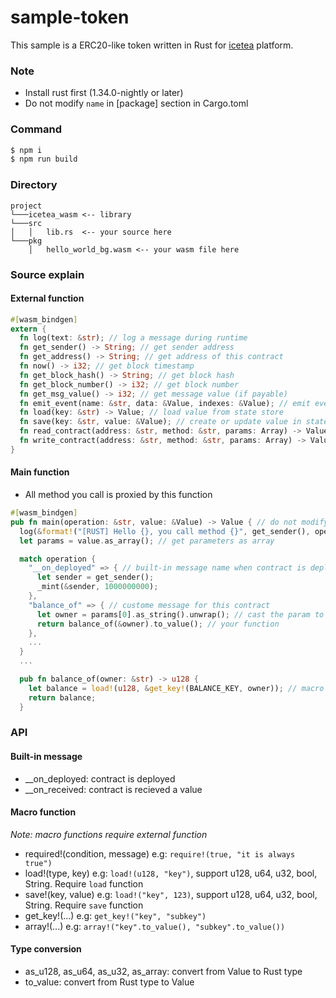 # sample-token

This sample is a ERC20-like token written in Rust for [icetea](https://github.com/TradaTech/icetea) platform.

### Note
* Install rust first (1.34.0-nightly or later)
* Do not modify `name` in [package] section in Cargo.toml

### Command
```bash
$ npm i
$ npm run build
```

### Directory
```
project
└───icetea_wasm <-- library
└───src
│   │   lib.rs  <-- your source here
└───pkg
    │   hello_world_bg.wasm <-- your wasm file here
```

### Source explain
#### External function
```rust
#[wasm_bindgen]
extern {
  fn log(text: &str); // log a message during runtime
  fn get_sender() -> String; // get sender address
  fn get_address() -> String; // get address of this contract
  fn now() -> i32; // get block timestamp
  fn get_block_hash() -> String; // get block hash
  fn get_block_number() -> i32; // get block number
  fn get_msg_value() -> i32; // get message value (if payable)
  fn emit_event(name: &str, data: &Value, indexes: &Value); // emit event
  fn load(key: &str) -> Value; // load value from state store
  fn save(key: &str, value: &Value); // create or update value in state store
  fn read_contract(address: &str, method: &str, params: Array) -> Value; // read method from remote contract
  fn write_contract(address: &str, method: &str, params: Array) -> Value; // write method from remote contract
}
```

#### Main function
* All method you call is proxied by this function

```rust
#[wasm_bindgen]
pub fn main(operation: &str, value: &Value) -> Value { // do not modify this api
  log(&format!("[RUST] Hello {}, you call method {}", get_sender(), operation));
  let params = value.as_array(); // get parameters as array

  match operation {
    "__on_deployed" => { // built-in message name when contract is deployed
      let sender = get_sender();
      _mint(&sender, 1000000000);
    },
    "balance_of" => { // custome message for this contract
      let owner = params[0].as_string().unwrap(); // cast the param to desired type
      return balance_of(&owner).to_value(); // your function
    },
    ...
  }
  ...

  pub fn balance_of(owner: &str) -> u128 {
    let balance = load!(u128, &get_key!(BALANCE_KEY, owner)); // macro function
    return balance;
  }
```

### API
#### Built-in message
* __on_deployed: contract is deployed
* __on_received: contract is recieved a value

#### Macro function
*Note: macro functions require external function*

* required!(condition, message) e.g: `require!(true, "it is always true")`
* load!(type, key) e.g: `load!(u128, "key")`, support u128, u64, u32, bool, String. Require `load` function
* save!(key, value) e.g: `load!("key", 123)`, support u128, u64, u32, bool, String. Require `save` function
* get_key!(...) e.g: `get_key!("key", "subkey")`
* array!(...) e.g: `array!("key".to_value(), "subkey".to_value())`

#### Type conversion
* as_u128, as_u64, as_u32, as_array: convert from Value to Rust type
* to_value: convert from Rust type to Value

